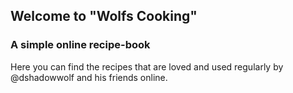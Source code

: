 ## Welcome to "Wolfs Cooking"
### A simple online recipe-book

Here you can find the recipes that are loved and used regularly by @dshadowwolf and his friends online.
